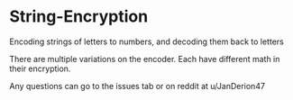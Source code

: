 # String-Encryption
Encoding strings of letters to numbers, and decoding them back to letters

There are multiple variations on the encoder.
Each have different math in their encryption.

Any questions can go to the issues tab or on reddit at u/JanDerion47
